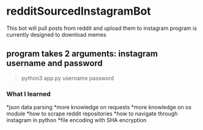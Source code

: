 # redditSourcedInstagramBot
This bot will pull posts from reddit and upload them to instagram
program is currently designed to download memes
## program takes 2 arguments: instagram username and password
> python3 app.py username password

### What I learned
*json data parsing
*more knowledge on requests
*more knowledge on os module
*how to scrape reddit repositories
*how to navigate through instagram in python
*file encoding with SHA encryption


